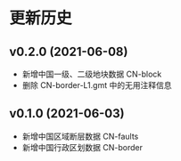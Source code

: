 # 更新历史

## v0.2.0 (2021-06-08)

- 新增中国一级、二级地块数据 CN-block
- 删除 CN-border-L1.gmt 中的无用注释信息

## v0.1.0 (2021-06-03)

- 新增中国区域断层数据 CN-faults
- 新增中国行政区划数据 CN-border

